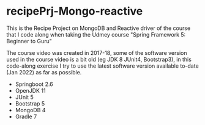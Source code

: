 # recipePrj-Mongo-reactive
This is the Recipe Project on MongoDB and Reactive driver of the course that I code along when taking the Udmey course "Spring Framework 5: Beginner to Guru"

The course video was created in 2017-18, some of the software version used in the course video is a bit old (eg JDK 8 JUnit4, Bootstrap3), in this code-along exercise I try to use the latest software version available to-date (Jan 2022) as far as possible.

* Springboot 2.6
* OpenJDK 11
* JUnit 5
* Bootstrap 5
* MongoDB 4
* Gradle 7

